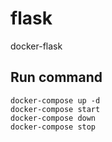flask
=====
docker-flask

Run command
-----------
```
docker-compose up -d
docker-compose start
docker-compose down
docker-compose stop
```


